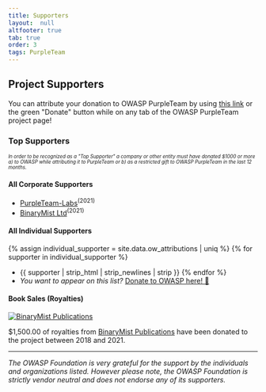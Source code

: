 ```yaml
---
title: Supporters
layout:  null
altfooter: true
tab: true
order: 3
tags: PurpleTeam
---
```


## Project Supporters

You can attribute your donation to OWASP PurpleTeam by using [this link](/donate?reponame=www-project-purpleteam&title=OWASP+purpleteam) or the green "Donate" button while on any tab of the OWASP PurpleTeam project page!

### Top Supporters

<small><small>_In order to be recognized as a "Top Supporter" a company or other entity must have donated $1000 or more a) to OWASP while attributing it to PurpleTeam or b) as a restricted gift to OWASP PurpleTeam in the last 12 months._</small></small>

#### All Corporate Supporters

* [PurpleTeam-Labs](https://purpleteam-labs.com/)<sup>(2021)</sup>
* [BinaryMist Ltd](https://binarymist.io)<sup>(2021)</sup>

#### All Individual Supporters

{% assign individual_supporter = site.data.ow_attributions | uniq %}
{% for supporter in individual_supporter %}
* {{ supporter | strip_html | strip_newlines | strip }}
{% endfor %}
* _You want to appear on this list?_
  [Donate to OWASP here! 🤲](/donate?reponame=www-project-purpleteam&title=OWASP+purpleteam)

#### Book Sales (Royalties)

[![BinaryMist Publications](https://user-images.githubusercontent.com/2862029/142711607-16921ccd-469a-40ab-8433-d697b4307e47.png)](https://binarymist.io/publication/kims-selected-publications/)

$1,500.00 of royalties from [BinaryMist Publications](https://binarymist.io/publication/kims-selected-publications/) have been donated to the project between 2018 and 2021.

---

_The OWASP Foundation is very grateful for the support by the
individuals and organizations listed. However please note, the OWASP
Foundation is strictly vendor neutral and does not endorse any of its
supporters._
